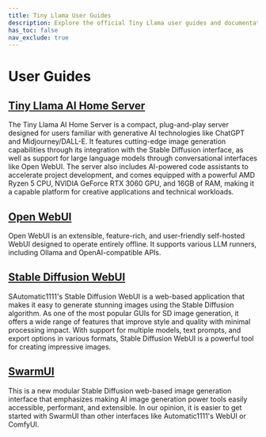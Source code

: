 ```yaml
---
title: Tiny Llama User Guides
description: Explore the official Tiny Llama user guides and documentation. Get started with setting up your AI home server, learn about Open WebUI, SwarmUI, and more!
has_toc: false
nav_exclude: true
---
```

# User Guides

## [Tiny Llama AI Home Server](guides/tiny-llama/index.html)

The Tiny Llama AI Home Server is a compact, plug-and-play server designed for users familiar with generative AI technologies like ChatGPT and Midjourney/DALL-E. It features cutting-edge image generation capabilities through its integration with the Stable Diffusion interface, as well as support for large language models through conversational interfaces like Open WebUI. The server also includes AI-powered code assistants to accelerate project development, and comes equipped with a powerful AMD Ryzen 5 CPU, NVIDIA GeForce RTX 3060 GPU, and 16GB of RAM, making it a capable platform for creative applications and technical workloads.

## [Open WebUI](guides/open-webui/index.html)

Open WebUI is an extensible, feature-rich, and user-friendly self-hosted WebUI designed to operate entirely offline. It supports various LLM runners, including Ollama and OpenAI-compatible APIs.

## [Stable Diffusion WebUI](guides/stable-diffusion-webui/index.html)

SAutomatic1111's Stable Diffusion WebUI is a web-based application that makes it easy to generate stunning images using the Stable Diffusion algorithm. As one of the most popular GUIs for SD image generation, it offers a wide range of features that improve style and quality with minimal processing impact. With support for multiple models, text prompts, and export options in various formats, Stable Diffusion WebUI is a powerful tool for creating impressive images.

## [SwarmUI](guides/swarmui/index.html)

This is a new modular Stable Diffusion web-based image generation interface that emphasizes making AI image generation power tools easily accessible, performant, and extensible. In our opinion, it is easier to get started with SwarmUI than other interfaces like Automatic1111's WebUI or ComfyUI.
